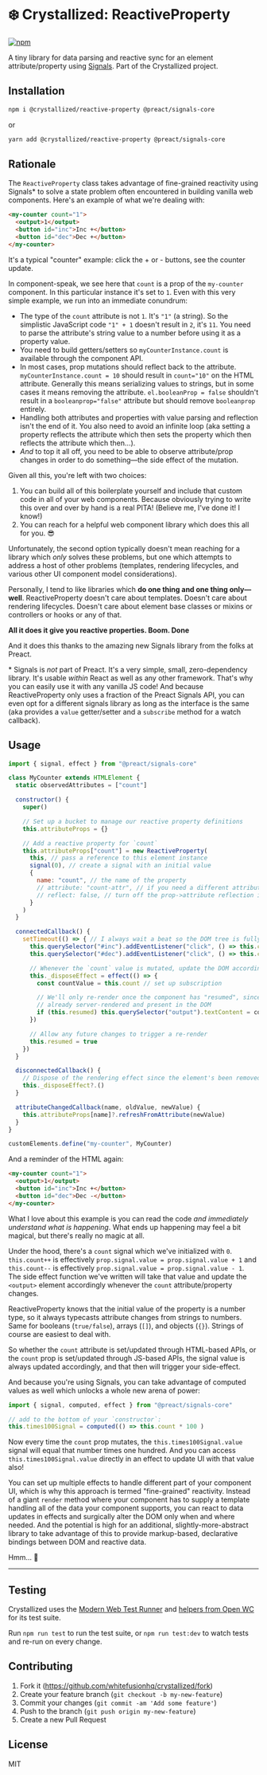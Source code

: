 # ❄️ Crystallized: ReactiveProperty

[![npm][npm]][npm-url]

A tiny library for data parsing and reactive sync for an element attribute/property using [Signals](https://github.com/preactjs/signals). Part of the Crystallized project.

## Installation

```sh
npm i @crystallized/reactive-property @preact/signals-core
```

or

```sh
yarn add @crystallized/reactive-property @preact/signals-core
```

## Rationale

The `ReactiveProperty` class takes advantage of fine-grained reactivity using Signals\* to solve a state problem often encountered in building vanilla web components. Here's an example of what we're dealing with:

```html
<my-counter count="1">
  <output>1</output>
  <button id="inc">Inc +</button>
  <button id="dec">Dec +</button>
</my-counter>
```

It's a typical "counter" example: click the + or - buttons, see the counter update.

In component-speak, we see here that `count` is a prop of the `my-counter` component. In this particular instance it's set to `1`. Even with this very simple example, we run into an immediate conundrum:

* The type of the `count` attribute is not `1`. It's `"1"` (a string). So the simplistic JavaScript code `"1" + 1` doesn't result in `2`, it's `11`. You need to parse the attribute's string value to a number before using it as a property value.
* You need to build getters/setters so `myCounterInstance.count` is available through the component API.
* In most cases, prop mutations should reflect back to the attribute. `myCounterInstance.count = 10` should result in `count="10"` on the HTML attribute. Generally this means serializing values to strings, but in some cases it means removing the attribute. `el.booleanProp = false` shouldn't result in a `booleanprop="false"` attribute but should remove `booleanprop` entirely.
* Handling both attributes and properties with value parsing and reflection isn't the end of it. You also need to avoid an infinite loop (aka setting a property reflects the attribute which then sets the property which then reflects the attribute which then…).
* _And_ to top it all off, you need to be able to observe attribute/prop changes in order to do something—the side effect of the mutation.

Given all this, you're left with two choices:

1. You can build all of this boilerplate yourself and include that custom code in all of your web components. Because obviously trying to write this over and over by hand is a real PITA! (Believe me, I've done it! I know!)
2. You can reach for a helpful web component library which does this all for you. 😎

Unfortunately, the second option typically doesn't mean reaching for a library which _only_ solves these problems, but one which attempts to address a host of other problems (templates, rendering lifecycles, and various other UI component model considerations).

Personally, I tend to like libraries which **do one thing and one thing only—well**. ReactiveProperty doesn't care about templates. Doesn't care about rendering lifecycles. Doesn't care about element base classes or mixins or controllers or hooks or any of that.

**All it does it give you reactive properties. Boom. Done**

And it does this thanks to the amazing new Signals library from the folks at Preact.

\* Signals is _not_ part of Preact. It's a very simple, small, zero-dependency library. It's usable _within_ React as well as any other framework. That's why you can easily use it with any vanilla JS code! And because ReactiveProperty only uses a fraction of the Preact Signals API, you can even opt for a different signals library as long as the interface is the same (aka provides a `value` getter/setter and a `subscribe` method for a watch callback).

## Usage

```js
import { signal, effect } from "@preact/signals-core"

class MyCounter extends HTMLElement {
  static observedAttributes = ["count"]

  constructor() {
    super()

    // Set up a bucket to manage our reactive property definitions
    this.attributeProps = {}

    // Add a reactive property for `count`
    this.attributeProps["count"] = new ReactiveProperty(
      this, // pass a reference to this element instance
      signal(0), // create a signal with an initial value
      {
        name: "count", // the name of the property
        // attribute: "count-attr", // if you need a different attribute name
        // reflect: false, // turn off the prop->attribute reflection if need be
      }
    )
  }

  connectedCallback() {
    setTimeout(() => { // I always wait a beat so the DOM tree is fully connected
      this.querySelector("#inc").addEventListener("click", () => this.count++)
      this.querySelector("#dec").addEventListener("click", () => this.count--)

      // Whenever the `count` value is mutated, update the DOM accordingly
      this._disposeEffect = effect(() => {
        const countValue = this.count // set up subscription

        // We'll only re-render once the component has "resumed", since on first run the HTML is
        // already server-rendered and present in the DOM
        if (this.resumed) this.querySelector("output").textContent = countValue
      })

      // Allow any future changes to trigger a re-render
      this.resumed = true
    })
  }

  disconnectedCallback() {
    // Dispose of the rendering effect since the element's been removed from the DOM
    this._disposeEffect?.()
  }

  attributeChangedCallback(name, oldValue, newValue) {
    this.attributeProps[name]?.refreshFromAttribute(newValue)
  }
}

customElements.define("my-counter", MyCounter)
```

And a reminder of the HTML again:

```html
<my-counter count="1">
  <output>1</output>
  <button id="inc">Inc +</button>
  <button id="dec">Dec -</button>
</my-counter>
```

What I love about this example is you can read the code _and immediately understand what is happening_. What ends up happening may feel a bit magical, but there's really no magic at all.

Under the hood, there's a `count` signal which we've initialized with `0`. `this.count++` is effectively `prop.signal.value = prop.signal.value + 1` and `this.count--` is effectively `prop.signal.value = prop.signal.value - 1`. The side effect function we've written will take that value and update the `<output>` element accordingly whenever the `count` attribute/property changes.

ReactiveProperty knows that the initial value of the property is a number type, so it always typecasts attribute changes from strings to numbers. Same for booleans (`true/false`), arrays (`[]`), and objects (`{}`). Strings of course are easiest to deal with.

So whether the `count` attribute is set/updated through HTML-based APIs, or the `count` prop is set/updated through JS-based APIs, the signal value is always updated accordingly, and that then will trigger your side-effect.

And because you're using Signals, you can take advantage of computed values as well which unlocks a whole new arena of power:

```js
import { signal, computed, effect } from "@preact/signals-core"

// add to the bottom of your `constructor`:
this.times100Signal = computed(() => this.count * 100 )
```

Now every time the `count` prop mutates, the `this.times100Signal.value` signal will equal that number times one hundred. And you can access `this.times100Signal.value` directly in an effect to update UI with that value also!

You can set up multiple effects to handle different part of your component UI, which is why this approach is termed "fine-grained" reactivity. Instead of a giant `render` method where your component has to supply a template handling all of the data your component supports, you can react to data updates in effects and surgically alter the DOM only when and where needed. And the potential is high for an additional, slightly-more-abstract library to take advantage of this to provide markup-based, declarative bindings between DOM and reactive data.

Hmm… 🤔

----

## Testing

Crystallized uses the [Modern Web Test Runner](https://modern-web.dev/guides/test-runner/getting-started/) and [helpers from Open WC](https://open-wc.org/docs/testing/testing-package/) for its test suite.

Run `npm run test` to run the test suite, or `npm run test:dev` to watch tests and re-run on every change.

## Contributing

1. Fork it (https://github.com/whitefusionhq/crystallized/fork)
2. Create your feature branch (`git checkout -b my-new-feature`)
3. Commit your changes (`git commit -am 'Add some feature'`)
4. Push to the branch (`git push origin my-new-feature`)
5. Create a new Pull Request

## License

MIT

[npm]: https://img.shields.io/npm/v/@crystallized/reactive-property.svg?style=for-the-badge
[npm-url]: https://npmjs.com/package/@crystallized/reactive-property